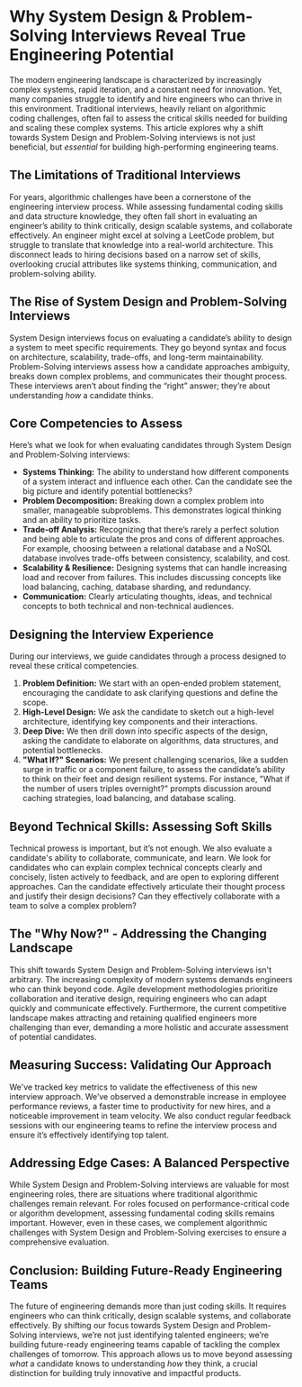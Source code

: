 # Why System Design & Problem-Solving Interviews Reveal True Engineering Potential

The modern engineering landscape is characterized by increasingly complex systems, rapid iteration, and a constant need for innovation. Yet, many companies struggle to identify and hire engineers who can thrive in this environment. Traditional interviews, heavily reliant on algorithmic coding challenges, often fail to assess the critical skills needed for building and scaling these complex systems. This article explores why a shift towards System Design and Problem-Solving interviews is not just beneficial, but *essential* for building high-performing engineering teams.

## The Limitations of Traditional Interviews

For years, algorithmic challenges have been a cornerstone of the engineering interview process. While assessing fundamental coding skills and data structure knowledge, they often fall short in evaluating an engineer’s ability to think critically, design scalable systems, and collaborate effectively.  An engineer might excel at solving a LeetCode problem, but struggle to translate that knowledge into a real-world architecture.  This disconnect leads to hiring decisions based on a narrow set of skills, overlooking crucial attributes like systems thinking, communication, and problem-solving ability.

## The Rise of System Design and Problem-Solving Interviews

System Design interviews focus on evaluating a candidate’s ability to design a system to meet specific requirements. They go beyond syntax and focus on architecture, scalability, trade-offs, and long-term maintainability. Problem-Solving interviews assess how a candidate approaches ambiguity, breaks down complex problems, and communicates their thought process. These interviews aren’t about finding the “right” answer; they’re about understanding *how* a candidate thinks.

## Core Competencies to Assess

Here’s what we look for when evaluating candidates through System Design and Problem-Solving interviews:

*   **Systems Thinking:** The ability to understand how different components of a system interact and influence each other. Can the candidate see the big picture and identify potential bottlenecks?
*   **Problem Decomposition:** Breaking down a complex problem into smaller, manageable subproblems.  This demonstrates logical thinking and an ability to prioritize tasks.
*   **Trade-off Analysis:**  Recognizing that there’s rarely a perfect solution and being able to articulate the pros and cons of different approaches.  For example, choosing between a relational database and a NoSQL database involves trade-offs between consistency, scalability, and cost.
*   **Scalability & Resilience:**  Designing systems that can handle increasing load and recover from failures.  This includes discussing concepts like load balancing, caching, database sharding, and redundancy.
*   **Communication:** Clearly articulating thoughts, ideas, and technical concepts to both technical and non-technical audiences.

## Designing the Interview Experience

During our interviews, we guide candidates through a process designed to reveal these critical competencies. 

1.  **Problem Definition:** We start with an open-ended problem statement, encouraging the candidate to ask clarifying questions and define the scope. 
2.  **High-Level Design:** We ask the candidate to sketch out a high-level architecture, identifying key components and their interactions.
3.  **Deep Dive:** We then drill down into specific aspects of the design, asking the candidate to elaborate on algorithms, data structures, and potential bottlenecks.
4.  **"What If?" Scenarios:** We present challenging scenarios, like a sudden surge in traffic or a component failure, to assess the candidate’s ability to think on their feet and design resilient systems.  For instance, "What if the number of users triples overnight?" prompts discussion around caching strategies, load balancing, and database scaling.

## Beyond Technical Skills: Assessing Soft Skills

Technical prowess is important, but it’s not enough. We also evaluate a candidate's ability to collaborate, communicate, and learn.  We look for candidates who can explain complex technical concepts clearly and concisely, listen actively to feedback, and are open to exploring different approaches.  Can the candidate effectively articulate their thought process and justify their design decisions?  Can they effectively collaborate with a team to solve a complex problem?

## The "Why Now?" - Addressing the Changing Landscape

This shift towards System Design and Problem-Solving interviews isn't arbitrary. The increasing complexity of modern systems demands engineers who can think beyond code. Agile development methodologies prioritize collaboration and iterative design, requiring engineers who can adapt quickly and communicate effectively. Furthermore, the current competitive landscape makes attracting and retaining qualified engineers more challenging than ever, demanding a more holistic and accurate assessment of potential candidates.

## Measuring Success: Validating Our Approach

We've tracked key metrics to validate the effectiveness of this new interview approach. We’ve observed a demonstrable increase in employee performance reviews, a faster time to productivity for new hires, and a noticeable improvement in team velocity.  We also conduct regular feedback sessions with our engineering teams to refine the interview process and ensure it’s effectively identifying top talent.

## Addressing Edge Cases: A Balanced Perspective

While System Design and Problem-Solving interviews are valuable for most engineering roles, there are situations where traditional algorithmic challenges remain relevant. For roles focused on performance-critical code or algorithm development, assessing fundamental coding skills remains important.  However, even in these cases, we complement algorithmic challenges with System Design and Problem-Solving exercises to ensure a comprehensive evaluation.

## Conclusion: Building Future-Ready Engineering Teams

The future of engineering demands more than just coding skills. It requires engineers who can think critically, design scalable systems, and collaborate effectively. By shifting our focus towards System Design and Problem-Solving interviews, we’re not just identifying talented engineers; we’re building future-ready engineering teams capable of tackling the complex challenges of tomorrow.  This approach allows us to move beyond assessing *what* a candidate knows to understanding *how* they think, a crucial distinction for building truly innovative and impactful products.